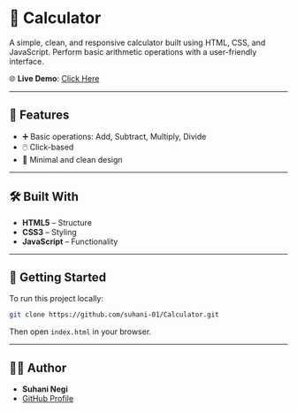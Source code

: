 # 🧮 Calculator

A simple, clean, and responsive calculator built using HTML, CSS, and JavaScript. Perform basic arithmetic operations with a user-friendly interface.

🌐 **Live Demo**: [Click Here](https://suhani-01.github.io/Calculator/)

---

## 📌 Features

- ➕ Basic operations: Add, Subtract, Multiply, Divide  
- 🖱️ Click-based  
- 🎨 Minimal and clean design

---

## 🛠️ Built With

- **HTML5** – Structure  
- **CSS3** – Styling  
- **JavaScript** – Functionality

---

## 🚀 Getting Started

To run this project locally:

```bash
git clone https://github.com/suhani-01/Calculator.git
```

Then open `index.html` in your browser.

---

## 🙋‍♀️ Author

- **Suhani Negi**  
- [GitHub Profile](https://github.com/suhani-01)

